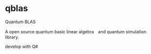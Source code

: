 # qblas
Quantum BLAS

A open source quantum basic linear algebra　and quantum simulation library.

develop with Q#
